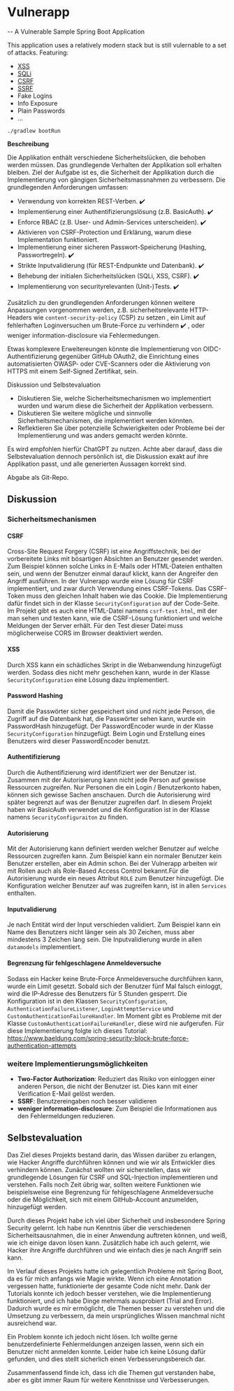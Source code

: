 # Vulnerapp

-- A Vulnerable Sample Spring Boot Application

This application uses a relatively modern stack but is still vulernable to a set of attacks.
Featuring:

- [XSS](https://portswigger.net/web-security/cross-site-scripting)
- [SQLi](https://portswigger.net/web-security/sql-injection)
- [CSRF](https://portswigger.net/web-security/csrf)
- [SSRF](https://portswigger.net/web-security/ssrf)
- Fake Logins
- Info Exposure
- Plain Passwords
- ...

```console
./gradlew bootRun
```

**Beschreibung**

Die Applikation enthält verschiedene Sicherheitslücken, die behoben werden müssen. Das grundlegende Verhalten der Applikation soll erhalten bleiben. Ziel der Aufgabe ist es, die Sicherheit der Applikation durch die Implementierung von gängigen Sicherheitsmassnahmen zu verbessern. Die grundlegenden Anforderungen umfassen:

- Verwendung von korrekten REST-Verben. ✔️
- Implementierung einer Authentifizierungslösung (z.B. BasicAuth). ✔️
- Enforce RBAC (z.B. User- und Admin-Services unterscheiden). ✔️
- Aktivieren von CSRF-Protection und Erklärung, warum diese Implementation funktioniert.
- Implementierung einer sicheren Passwort-Speicherung (Hashing, Passwortregeln). ✔️
- Strikte Inputvalidierung (für REST-Endpunkte und Datenbank). ✔️
- Behebung der initialen Sicherheitslücken (SQLi, XSS, CSRF). ✔️
- Implementierung von securityrelevanten (Unit-)Tests. ✔️

Zusätzlich zu den grundlegenden Anforderungen können weitere Anpassungen vorgenommen werden, z.B. sicherheitsrelevante HTTP-Headers wie `content-security-policy` (CSP) zu setzen
, ein Limit auf fehlerhaften Loginversuchen um Brute-Force zu verhindern ✔️
, oder weniger information-disclosure via Fehlermedungen.

Etwas komplexere Erweitereungen könnte die Implementierung von OIDC-Authentifizierung gegenüber GitHub OAuth2, die Einrichtung eines automatisierten OWASP- oder CVE-Scanners oder die Aktivierung von HTTPS mit einem Self-Signed Zertifikat, sein.

Diskussion und Selbstevaluation

- Diskutieren Sie, welche Sicherheitsmechanismen wo implementiert wurden und warum diese die Sicherheit der Applikation verbessern.
- Diskutieren Sie weitere mögliche und sinnvolle Sicherheitsmechanismen, die implementiert werden könnten.
- Reflektieren Sie über potenzielle Schwierigkeiten oder Probleme bei der Implementierung und was anders gemacht werden könnte.

Es wird empfohlen hierfür ChatGPT zu nutzen. Achte aber darauf, dass die Selbstevaluation dennoch persönlich ist, die Diskussion exakt auf ihre Applikation passt, und alle generierten Aussagen korrekt sind.

Abgabe als Git-Repo.

## Diskussion
### Sicherheitsmechanismen
#### CSRF
Cross-Site Request Forgery (CSRF) ist eine Angriffstechnik, bei der vorbereitete Links mit bösartigen Absichten an Benutzer gesendet werden. Zum Beispiel können solche Links in E-Mails oder HTML-Dateien enthalten sein, und wenn der Benutzer einmal darauf klickt, kann der Angreifer den Angriff ausführen. In der Vulnerapp wurde eine Lösung für CSRF implementiert, und zwar durch Verwendung eines CSRF-Tokens. Das CSRF-Token muss den gleichen Inhalt haben wie das Cookie. Die Implementierung dafür findet sich in der Klasse `SecurityConfiguration` auf der Code-Seite. Im Projekt gibt es auch eine HTML-Datei namens `csrf-test.html`, mit der man sehen und testen kann, wie die CSRF-Lösung funktioniert und welche Meldungen der Server erhält. Für den Test dieser Datei muss möglicherweise CORS im Browser deaktiviert werden.

#### XSS
Durch XSS kann ein schädliches Skript in die Webanwendung hinzugefügt werden. Sodass dies nicht mehr geschehen kann, wurde in der Klasse `SecurityConfiguration` eine Lösung dazu implementiert.

#### Password Hashing
Damit die Passwörter sicher gespeichert sind und nicht jede Person, die Zugriff auf die Datenbank hat, die Passwörter sehen kann, wurde ein PasswordHash hinzugefügt. Der PasswordEncoder wurde in der Klasse `SecurityConfiguration` hinzugefügt. Beim Login und Erstellung eines Benutzers wird dieser PasswordEncoder benutzt.

#### Authentifizierung
Durch die Authentifizierung wird identifiziert wer der Benutzer ist. Zusammen mit der Autorisierung kann nicht jede Person auf gewisse Ressourcen zugreifen. Nur Personen die ein Login / Benutzerkonto haben, können sich gewisse Sachen anschauen. Durch die Autorisierung wird später begrenzt auf was der Benutzer zugreifen darf. In diesem Projekt haben wir BasicAuth verwendet und die Konfiguration ist in der Klasse namens `SecurityConfiguraiton` zu finden.

#### Autorisierung
Mit der Autorisierung kann definiert werden welcher Benutzer auf welche Ressourcen zugreifen kann. Zum Beispiel kann ein normaler Benutzer kein Benutzer erstellen, aber ein Admin schon. Bei der Vulnerapp arbeiten wir mit Rollen auch als Role-Based Access Control bekannt.Für die Autorisierung wurde ein neues Attribut `ROLE` zum Benutzer hinzugefügt. Die Konfiguration welcher Benutzer auf was zugreifen kann, ist in allen `Services` enthalten.

#### Inputvalidierung
Je nach Entität wird der Input verschieden validiert. Zum Beispiel kann ein Name des Benutzers nicht länger sein als 30 Zeichen, muss aber mindestens 3 Zeichen lang sein. Die Inputvalidierung wurde in allen `datamodels` implementiert.

#### Begrenzung für fehlgeschlagene Anmeldeversuche
Sodass ein Hacker keine Brute-Force Anmeldeversuche durchführen kann, wurde ein Limit gesetzt. Sobald sich der Benutzer fünf Mal falsch einloggt, wird die IP-Adresse des Benutzers für 5 Stunden gesperrt. Die Konfiguration ist in den Klassen `SecurityConfiguration`, `AuthenticationFailureListener`, `LoginAttemptService` und `CustomAuthenticationFailureHandler`. Im Moment gibt es Probleme mit der Klasse `CustomAuthenticationFailureHandler`, diese wird nie aufgerufen. Für diese Implementierung folgte ich dieses Tutorial: https://www.baeldung.com/spring-security-block-brute-force-authentication-attempts

### weitere Implementierungsmöglichkeiten
- **Two-Factor Authorization**: Reduziert das Risiko von einloggen einer anderen Person, die nicht der Benutzer ist. Dies kann mit einer Verification E-Mail gelöst werden.
- **SSRF**: Benutzereingaben noch besser validieren
- **weniger information-disclosure**: Zum Beispiel die Informationen aus den Fehlermeldungen reduzieren. 

## Selbstevaluation
Das Ziel dieses Projekts bestand darin, das Wissen darüber zu erlangen, wie Hacker Angriffe durchführen können und wie wir als Entwickler dies verhindern können. Zunächst wollten wir sicherstellen, dass wir grundlegende Lösungen für CSRF und SQL-Injection implementieren und verstehen. Falls noch Zeit übrig war, sollten weitere Funktionen wie beispielsweise eine Begrenzung für fehlgeschlagene Anmeldeversuche oder die Möglichkeit, sich mit einem GitHub-Account anzumelden, hinzugefügt werden.

Durch dieses Projekt habe ich viel über Sicherheit und insbesondere Spring Security gelernt. Ich habe nun Kenntnis über die verschiedenen Sicherheitsausnahmen, die in einer Anwendung auftreten können, und weiß, wie ich einige davon lösen kann. Zusätzlich habe ich auch gelernt, wie Hacker ihre Angriffe durchführen und wie einfach dies je nach Angriff sein kann.

Im Verlauf dieses Projekts hatte ich gelegentlich Probleme mit Spring Boot, da es für mich anfangs wie Magie wirkte. Wenn ich eine Annotation vergessen hatte, funktionierte der gesamte Code nicht mehr. Dank der Tutorials konnte ich jedoch besser verstehen, wie die Implementierung funktioniert, und ich habe Dinge mehrmals ausprobiert (Trial and Error). Dadurch wurde es mir ermöglicht, die Themen besser zu verstehen und die Umsetzung zu verbessern, da mein ursprüngliches Wissen manchmal nicht ausreichend war.

Ein Problem konnte ich jedoch nicht lösen. Ich wollte gerne benutzerdefinierte Fehlermeldungen anzeigen lassen, wenn sich ein Benutzer nicht anmelden konnte. Leider habe ich keine Lösung dafür gefunden, und dies stellt sicherlich einen Verbesserungsbereich dar.

Zusammenfassend finde ich, dass ich die Themen gut verstanden habe, aber es gibt immer Raum für weitere Kenntnisse und Verbesserungen.
